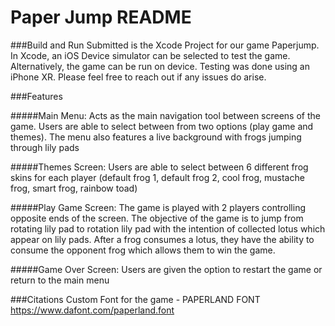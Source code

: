 # Paper Jump README

###Build and Run
Submitted is the Xcode Project for our game Paperjump. In Xcode, an iOS Device simulator can be selected to test the game. Alternatively, the game can be run on device. Testing was done using an iPhone XR. Please feel free to reach out if any issues do arise.


###Features

#####Main Menu: 
Acts as the main navigation tool between screens of the game. Users are able to select between from two options (play game and themes). The menu also features a live background with frogs jumping through lily pads

#####Themes Screen: 
Users are able to select between 6 different frog skins for each player (default frog 1, default frog 2, cool frog, mustache frog, smart frog, rainbow toad)

#####Play Game Screen: 
The game is played with 2 players controlling opposite ends of the screen. The objective of the game is to jump from rotating lily pad to rotation lily pad with the intention of collected lotus which appear on lily pads. After a frog consumes a lotus, they have the ability to consume the opponent frog which allows them to win the game.

#####Game Over Screen: 
Users are given the option to restart the game or return to the main menu

###Citations
Custom Font for the game - PAPERLAND FONT https://www.dafont.com/paperland.font
